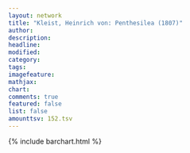 ```yaml
---
layout: network
title: "Kleist, Heinrich von: Penthesilea (1807)"
author:
description:
headline:
modified:
category:
tags:
imagefeature: 
mathjax: 
chart: 
comments: true
featured: false
list: false
amounttsv: 152.tsv
---
```

{% include barchart.html %}

